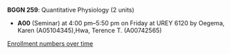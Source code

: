 **BGGN 259**: Quantitative Physiology (2 units)

- **A00** (Seminar) at 4:00 pm–5:50 pm on Friday at UREY 6120 by Oegema, Karen (A05104345),Hwa, Terence T. (A00742565)

[Enrollment numbers over time](./BGGN259.tsv)
